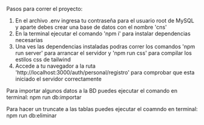 Pasos para correr el proyecto: 

  1. En el archivo .env ingresa tu contraseña para el usuario root de MySQL y aparte debes crear una base de datos con el nombre 'cns'
  2. En la terminal ejecutar el comando 'npm i' para instalar dependencias necesarias
  3. Una ves las dependencias instaladas podras correr los comandos 'npm run server' para arrancar el servidor y 'npm run css' para compilar los estilos css de tailwind
  4. Accede a tu navegador a la ruta 'http://localhost:3000/auth/personal/registro' para comprobar que esta iniciado el servidor correctamente 


Para importar algunos datos a la BD puedes ejecutar el comando en terminal: 
  npm run db:importar

Para hacer un truncate a las tablas puedes ejecutar el coamndo en terminal: 
  npm run db:eliminar
